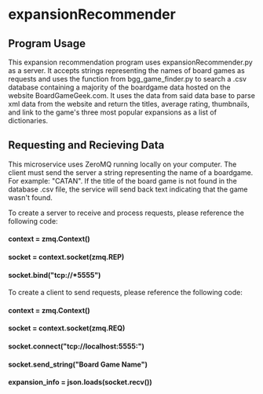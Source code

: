 # expansionRecommender
## Program Usage
This expansion recommendation program uses expansionRecommender.py as a server. It accepts strings representing the names of board games as requests and uses the function from bgg_game_finder.py to search a .csv database containing a majority of the boardgame data hosted on the website BoardGameGeek.com. It uses the data from said data base to parse xml data from the website and return the titles, average rating, thumbnails, and link to the game's three most popular expansions as a list of dictionaries.
## Requesting and Recieving Data
This microservice uses ZeroMQ running locally on your computer. The client must send the server a string representing the name of a boardgame. For example: "CATAN". If the title of the board game is not found in the database .csv file, the service will send back text indicating that the game wasn't found.

To create a server to receive and process requests, please reference the following code:
#### context = zmq.Context()
#### socket = context.socket(zmq.REP)
#### socket.bind("tcp://*5555")

To create a client to send requests, please reference the following code:
#### context = zmq.Context()
#### socket = context.socket(zmq.REQ)
#### socket.connect("tcp://localhost:5555:")
#### socket.send_string("Board Game Name")
#### expansion_info = json.loads(socket.recv())
